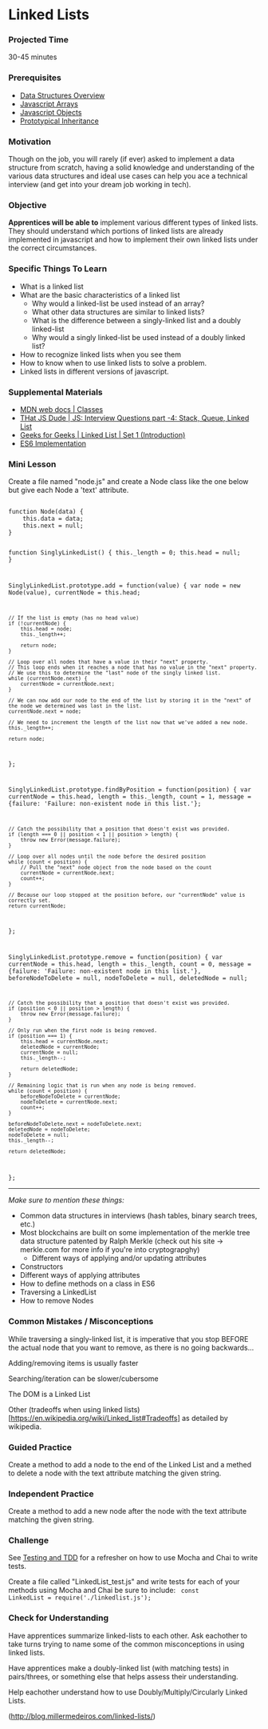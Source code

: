 # Linked Lists

### Projected Time
30-45 minutes

### Prerequisites

 - [Data Structures Overview](https://github.com/Techtonica/curriculum/edit/master/data-structures/what-is-a-data-structure.md)
 - [Javascript Arrays](https://github.com/Techtonica/curriculum/edit/master/data-structures/linked-list.md)
 - [Javascript Objects](https://github.com/Techtonica/curriculum/edit/master/data-structures/linked-list.md)
 - [Prototypical Inheritance](https://developer.mozilla.org/en-US/docs/Web/JavaScript/Inheritance_and_the_prototype_chain)

### Motivation
Though on the job, you will rarely (if ever) asked to implement a data structure from scratch, having a solid knowledge and understanding of the various data structures and ideal use cases can help you ace a technical interview (and get into your dream job working in tech).

### Objective
**Apprentices will be able to** implement various different types of linked lists. They should understand which portions of linked lists are already implemented in javascript and how to implement their own linked lists under the correct circumstances.

### Specific Things To Learn
- What is a linked list
- What are the basic characteristics of a linked list
  - Why would a linked-list be used instead of an array?
  - What other data structures are similar to linked lists?
  - What is the difference between a singly-linked list and a doubly linked-list
  - Why would a singly linked-list be used instead of a doubly linked list?
- How to recognize linked lists when you see them
- How to know when to use linked lists to solve a problem.
- Linked lists in different versions of javascript.

### Supplemental Materials
- [MDN web docs | Classes](https://developer.mozilla.org/en-US/docs/Web/JavaScript/Reference/Classes)
- [THat JS Dude | JS: Interview Questions part -4: Stack, Queue, Linked List](https://www.thatjsdude.com/interview/linkedList.html#singlyLinkedList)
- [Geeks for Geeks | Linked List | Set 1 (Introduction)](https://www.geeksforgeeks.org/linked-list-set-1-introduction/)
- [ES6 Implementation](https://gist.github.com/klugjo/a9e9ef98fe879bc2b19b5a2e5947204c)

### Mini Lesson

Create a file named "node.js" and create a Node class like the one below but give each Node a 'text' attribute.

<code>
function Node(data) {
    this.data = data;
    this.next = null;
}
 
function SinglyLinkedList() {
    this._length = 0;
    this.head = null;
}
 
SinglyLinkedList.prototype.add = function(value) {
    var node = new Node(value),
        currentNode = this.head;
 
    // If the list is empty (has no head value)
    if (!currentNode) {
        this.head = node;
        this._length++;
 
        return node;
    }
 
    // Loop over all nodes that have a value in their "next" property.
    // This loop ends when it reaches a node that has no value in the "next" property.
    // We use this to determine the "last" node of the singly linked list.
    while (currentNode.next) {
        currentNode = currentNode.next;
    }
 
    // We can now add our node to the end of the list by storing it in the "next" of the node we determined was last in the list.
    currentNode.next = node;
 
    // We need to increment the length of the list now that we've added a new node.
    this._length++;
     
    return node;
};
 
SinglyLinkedList.prototype.findByPosition = function(position) {
    var currentNode = this.head,
        length = this._length,
        count = 1,
        message = {failure: 'Failure: non-existent node in this list.'};
 
    // Catch the possibility that a position that doesn't exist was provided.
    if (length === 0 || position < 1 || position > length) {
        throw new Error(message.failure);
    }
 
    // Loop over all nodes until the node before the desired position
    while (count < position) {
        // Pull the "next" node object from the node based on the count 
        currentNode = currentNode.next;
        count++;
    }
 
    // Because our loop stopped at the position before, our "currentNode" value is correctly set.
    return currentNode;
};
 
SinglyLinkedList.prototype.remove = function(position) {
    var currentNode = this.head,
        length = this._length,
        count = 0,
        message = {failure: 'Failure: non-existent node in this list.'},
        beforeNodeToDelete = null,
        nodeToDelete = null,
        deletedNode = null;
 
    // Catch the possibility that a position that doesn't exist was provided.
    if (position < 0 || position > length) {
        throw new Error(message.failure);
    }
 
    // Only run when the first node is being removed.
    if (position === 1) {
        this.head = currentNode.next;
        deletedNode = currentNode;
        currentNode = null;
        this._length--;
         
        return deletedNode;
    }
 
    // Remaining logic that is run when any node is being removed.
    while (count < position) {
        beforeNodeToDelete = currentNode;
        nodeToDelete = currentNode.next;
        count++;
    }
 
    beforeNodeToDelete.next = nodeToDelete.next;
    deletedNode = nodeToDelete;
    nodeToDelete = null;
    this._length--;
 
    return deletedNode;
};
</code>

___

*Make sure to mention these things:*
- Common data structures in interviews (hash tables, binary search trees, etc.)
- Most blockchains are built on some implementation of the merkle tree data structure patented by Ralph Merkle (check out his site -> merkle.com for more info if you're into cryptograpghy)
  - Different ways of applying and/or updating attributes 
- Constructors
- Different ways of applying attributes
- How to define methods on a class in ES6
- Traversing a LinkedList
- How to remove Nodes

### Common Mistakes / Misconceptions

While traversing a singly-linked list, it is imperative that you stop BEFORE the actual node that you want to remove, as there is no going backwards... 

Adding/removing items is usually faster

Searching/iteration can be slower/cubersome

The DOM is a Linked List

Other (tradeoffs when using linked lists)[https://en.wikipedia.org/wiki/Linked_list#Tradeoffs] as detailed by wikipedia.


### Guided Practice

Create a method to add a node to the end of the Linked List and a methed to delete a node with the text attribute matching the given string.

### Independent Practice

Create a method to add a new node after the node with the text attribute matching the given string.

### Challenge

See [Testing and TDD](https://github.com/Techtonica/curriculum/blob/master/testing-and-tdd/testing-and-tdd.md) for a refresher on how to use Mocha and Chai to write tests.

Create a file called "LinkedList_test.js" and write tests for each of your methods using Mocha and Chai be sure to include:
<code>
  const LinkedList = require('./linkedlist.js');
</code>

### Check for Understanding

Have apprentices summarize linked-lists to each other. Ask eachother to take turns trying to name some of the common misconceptions in using linked lists.

Have apprentices make a doubly-linked list (with matching tests) in pairs/threes, or something else that helps assess their understanding.

Help eachother understand how to use Doubly/Multiply/Circularly Linked Lists.

(http://blog.millermedeiros.com/linked-lists/)

